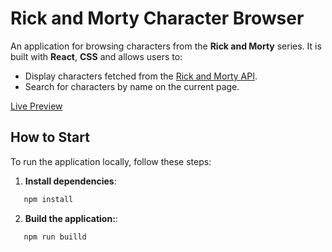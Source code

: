 # Rick and Morty Character Browser

An application for browsing characters from the **Rick and Morty** series. It is built with **React**, **CSS** and allows users to:

- Display characters fetched from the [Rick and Morty API](https://rickandmortyapi.com/).
- Search for characters by name on the current page.

[Live Preview](https://tomaszjader.github.io/rick-and-morty-react/)

## How to Start

To run the application locally, follow these steps:

1. **Install dependencies**:  
```sh
   npm install
```
2. **Build the application:**:
```sh
   npm run builld
```
